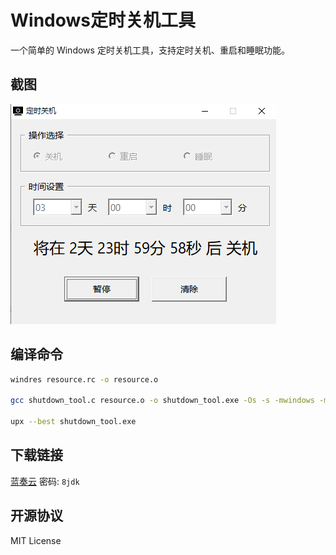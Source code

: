 # Windows定时关机工具

一个简单的 Windows 定时关机工具，支持定时关机、重启和睡眠功能。

## 截图

![Preview](./preview.png)

## 编译命令

```bash
windres resource.rc -o resource.o

gcc shutdown_tool.c resource.o -o shutdown_tool.exe -Os -s -mwindows -municode -luser32 -lgdi32 -lshell32 -lcomctl32

upx --best shutdown_tool.exe
```

## 下载链接

[蓝奏云](https://wwpr.lanzout.com/b00q0d37yf) 密码: `8jdk`

## 开源协议

MIT License